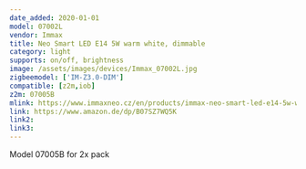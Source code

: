 ```yaml
---
date_added: 2020-01-01
model: 07002L
vendor: Immax
title: Neo Smart LED E14 5W warm white, dimmable
category: light
supports: on/off, brightness
image: /assets/images/devices/Immax_07002L.jpg
zigbeemodel: ['IM-Z3.0-DIM']
compatible: [z2m,iob]
z2m: 07005B
mlink: https://www.immaxneo.cz/en/products/immax-neo-smart-led-e14-5w-warm-white-dimmable-zigbee-3-0/
link: https://www.amazon.de/dp/B07SZ7WQ5K
link2: 
link3: 
---
```

Model 07005B for 2x pack